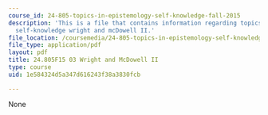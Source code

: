 ```yaml
---
course_id: 24-805-topics-in-epistemology-self-knowledge-fall-2015
description: 'This is a file that contains information regarding topics in epistemology:
  self-knowledge wright and mcDowell II.'
file_location: /coursemedia/24-805-topics-in-epistemology-self-knowledge-fall-2015/1e584324d5a347d616243f38a3830fcb_MIT24_805F15_03Wright.pdf
file_type: application/pdf
layout: pdf
title: 24.805F15 03 Wright and McDowell II
type: course
uid: 1e584324d5a347d616243f38a3830fcb

---
```

None